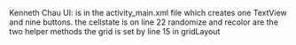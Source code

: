 Kenneth Chau
UI: is in the activity_main.xml file which creates one TextView and nine buttons.
the cellstate is on line 22
randomize and recolor are the two helper methods
the grid is set by line 15 in gridLayout